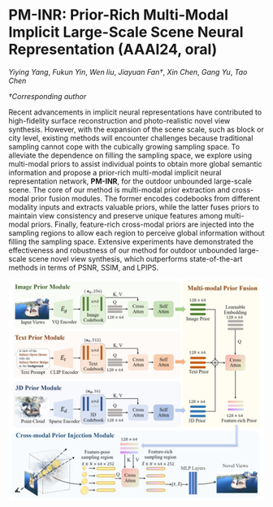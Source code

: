 # PM-INR: Prior-Rich Multi-Modal Implicit Large-Scale Scene Neural Representation (AAAI24, oral)

*Yiying Yang*, *Fukun Yin*, *Wen liu*, *Jiayuan Fan†*, *Xin Chen*, *Gang Yu*, *Tao Chen*


*†Corresponding author*



Recent advancements in implicit neural representations have contributed to high-fidelity surface reconstruction and photo-realistic novel view synthesis. However, with the expansion of the scene scale, such as block or city level, existing methods will encounter challenges because traditional sampling cannot cope with the cubically growing sampling space. To alleviate the dependence on filling the sampling space, we explore using multi-modal priors to assist individual points to obtain more global semantic information and propose a prior-rich multi-modal implicit neural representation network, **PM-INR**, for the outdoor unbounded large-scale scene. The core of our method is multi-modal prior extraction and cross-modal prior fusion modules. The former encodes codebooks from different modality inputs and extracts valuable priors, while the latter fuses priors to maintain view consistency and preserve unique features among multi-modal priors. Finally, feature-rich cross-modal priors are injected into the sampling regions to allow each region to perceive global information without filling the sampling space. Extensive experiments have demonstrated the effectiveness and robustness of our method for outdoor unbounded large-scale scene novel view synthesis, which outperforms state-of-the-art methods in terms of PSNR, SSIM, and LPIPS.

![image](https://github.com/YiyingYang12/PM-INR/blob/main/Pipeline.png)
